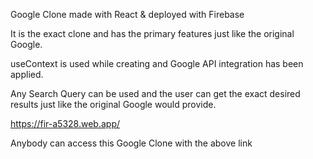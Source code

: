 Google Clone made with React & deployed with Firebase

It is the exact clone and has the primary features just
like the original Google.

useContext is used while creating and Google API integration has 
been applied.

Any Search Query can be used and the user can get the exact desired
results just like the original Google would provide.

https://fir-a5328.web.app/

Anybody can access this Google Clone with the above link
